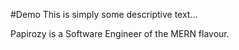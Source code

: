 #Demo
This is simply some descriptive text...

Papirozy is a Software Engineer of the MERN flavour.
